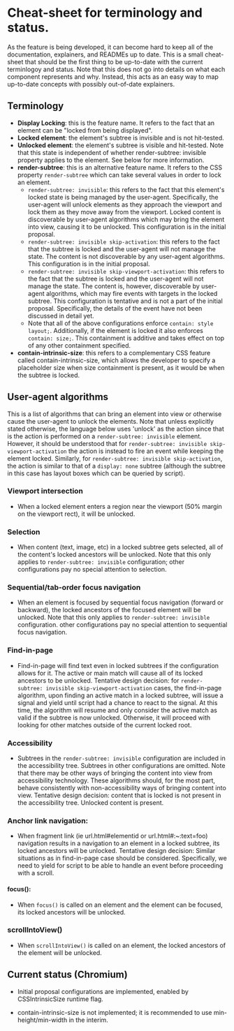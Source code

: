 # Cheat-sheet for terminology and status.

As the feature is being developed, it can become hard to keep all of the
documentation, explainers, and READMEs up to date. This is a small cheat-sheet
that should be the first thing to be up-to-date with the current terminlogoy
and status. Note that this does not go into details on what each component
represents and why. Instead, this acts as an easy way to map up-to-date concepts
with possibly out-of-date explainers.

## Terminology

* **Display Locking**: this is the feature name. It refers to the fact that an
  element can be "locked from being displayed".
* **Locked element**: the element's subtree is invisible and is not hit-tested.
* **Unlocked element**: the element's subtree is visible and hit-tested.
  Note that this state is independent of whether render-subtree: invisible
  property applies to the element. See below for more information.
* **render-subtree**: this is an alternative feature name. It refers to the CSS
  property `render-subtree` which can take several values in order to lock an
  element.
  * `render-subtree: invisible`: this refers to the fact that this
    element's locked state is being managed by the user-agent.  Specifically,
    the user-agent will unlock elements as they approach the viewport and lock
    them as they move away from the viewport. Locked content is discoverable by
    user-agent algorithms which may bring the element into view, causing it to
    be unlocked. This configuration is in the initial proposal.
  * `render-subtree: invisible skip-activation`: this refers to the
    fact that the subtree is locked and the user-agent will not manage the
    state. The content is not discoverable by any user-agent algorithms.
    This configuration is in the initial proposal.
  * `render-subtree: invisible skip-viewport-activation`: this refers to the
    fact that the subtree is locked and the user-agent will not manage the
    state. The content is, however, discoverable by user-agent algorithms, which
    may fire events with targets in the locked subtree.
    This configuration is tentative and is not a part of the initial proposal.
    Specifically, the details of the event have not been discussed in detail
    yet.
  * Note that all of the above configurations enforce `contain: style layout;`.
    Additionally, if the element is locked it also enforces `contain: size;`.
    This containment is additive and takes effect on top of any other
    containment specified.
* **contain-intrinsic-size**: this refers to a complementary CSS feature called
  contain-intrinsic-size, which allows the developer to specify a placeholder size
  when size containment is present, as it would be when the subtree is locked.

## User-agent algorithms

This is a list of algorithms that can bring an element into view or otherwise
cause the user-agent to unlock the elements. Note that unless explicitly stated
otherwise, the language below uses 'unlock' as the action since that is the
action is performed on a `render-subtree: invisible` element. However, it should
be understood that for `render-subtree: invisible skip-viewport-activation` the
action is instead to fire an event while keeping the element locked. Similarly,
for `render-subtree: invisible skip-activation`, the action is similar to that
of a `display: none` subtree (although the subtree in this case has layout
boxes which can be queried by script).

### Viewport intersection
* When a locked element enters a region near the viewport (50% margin on the
  viewport rect), it will be unlocked.

### Selection
* When content (text, image, etc) in a locked subtree gets selected, all of the
  content's locked ancestors will be unlocked. Note that this only applies to
  `render-subtree: invisible` configuration; other configurations pay no special
  attention to selection.

### Sequential/tab-order focus navigation
* When an element is focused by sequential focus navigation (forward or backward),
  the locked ancestors of the focused element will be unlocked. Note that this
  only applies to `render-subtree: invisible` configuration. other configurations
  pay no special attention to sequential focus navigation.

### Find-in-page
* Find-in-page will find text even in locked subtrees if the configuration
  allows for it. The active or main match will cause all of its locked ancestors
  to be unlocked. Tentative design decision: for `render-subtree: invisible
  skip-viewport-activation` cases, the find-in-page algorithm, upon finding an
  active match in a locked subtree, will issue a signal and
  yield until script had a chance to react to the signal. At this time, the
  algorithm will resume and only consider the active match as valid if the
  subtree is now unlocked. Otherwise, it will proceed with looking for other
  matches outside of the current locked root.

### Accessibility
* Subtrees in the `render-subtree: invisible` configuration are included in the
  accessibility tree. Subtrees in other configurations are omitted. Note that
  there may be other ways of bringing the content into view from accessibility
  technology.  These algorithms should, for the most part, behave consistently
  with non-accessibility ways of bringing content into view. Tentative design
  decision: content that is locked is not present in the accessibility tree.
  Unlocked content is present.

### Anchor link navigation:
* When fragment link (ie url.html#elementid or url.html#:~:text=foo) navigation
  results in a navigation to an element in a locked subtree, its locked
  ancestors will be unlocked. Tentative design decision: Similar situations as in
  find-in-page case should be considered. Specifically, we need to yield
  for script to be able to handle an event before proceeding with a scroll.

#### focus():
* When `focus()` is called on an element and the element can be focused, its
  locked ancestors will be unlocked.

### scrollIntoView()
* When `scrollIntoView()` is called on an element, the locked ancestors of the
  element will be unlocked.

## Current status (Chromium)

* Initial proposal configurations are implemented, enabled by
  CSSIntrinsicSize runtime flag.

* contain-intrinsic-size is not implemented; it is recommended to use
  min-height/min-width in the interim.

